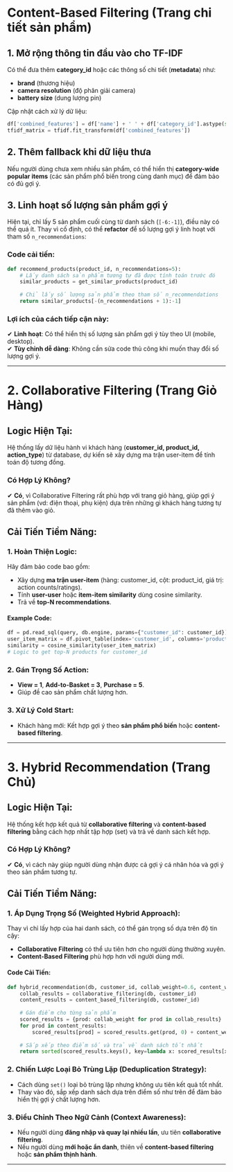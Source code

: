 # Content-Based Filtering (Trang chi tiết sản phẩm)

## 1. Mở rộng thông tin đầu vào cho TF-IDF  
Có thể đưa thêm **category_id** hoặc các thông số chi tiết (**metadata**) như:  
- **brand** (thương hiệu)  
- **camera resolution** (độ phân giải camera)  
- **battery size** (dung lượng pin)  

Cập nhật cách xử lý dữ liệu:  

```python
df['combined_features'] = df['name'] + ' ' + df['category_id'].astype(str)
tfidf_matrix = tfidf.fit_transform(df['combined_features'])
```

## 2. Thêm fallback khi dữ liệu thưa  
Nếu người dùng chưa xem nhiều sản phẩm, có thể hiển thị **category-wide popular items** (các sản phẩm phổ biến trong cùng danh mục) để đảm bảo có đủ gợi ý.  

## 3. Linh hoạt số lượng sản phẩm gợi ý  
Hiện tại, chỉ lấy 5 sản phẩm cuối cùng từ danh sách (`[-6:-1]`), điều này có thể quá ít. Thay vì cố định, có thể **refactor** để số lượng gợi ý linh hoạt với tham số `n_recommendations`:  

### Code cải tiến:  
```python
def recommend_products(product_id, n_recommendations=5):
    # Lấy danh sách sản phẩm tương tự đã được tính toán trước đó
    similar_products = get_similar_products(product_id)
    
    # Chỉ lấy số lượng sản phẩm theo tham số n_recommendations
    return similar_products[-(n_recommendations + 1):-1]
```

### Lợi ích của cách tiếp cận này:  
✔ **Linh hoạt**: Có thể hiển thị số lượng sản phẩm gợi ý tùy theo UI (mobile, desktop).  
✔ **Tùy chỉnh dễ dàng**: Không cần sửa code thủ công khi muốn thay đổi số lượng gợi ý.  

---

# 2. Collaborative Filtering (Trang Giỏ Hàng)

## Logic Hiện Tại:
Hệ thống lấy dữ liệu hành vi khách hàng (**customer_id, product_id, action_type**) từ database, dự kiến sẽ xây dựng ma trận user-item để tính toán độ tương đồng.

### Có Hợp Lý Không?
✔ **Có**, vì Collaborative Filtering rất phù hợp với trang giỏ hàng, giúp gợi ý sản phẩm (vd: điện thoại, phụ kiện) dựa trên những gì khách hàng tương tự đã thêm vào giỏ.

## Cải Tiến Tiềm Năng:

### 1. Hoàn Thiện Logic:
Hãy đảm bảo code bao gồm:
- Xây dựng **ma trận user-item** (hàng: customer_id, cột: product_id, giá trị: action counts/ratings).
- Tính **user-user** hoặc **item-item similarity** dùng cosine similarity.
- Trả về **top-N recommendations**.

#### Example Code:
```python
df = pd.read_sql(query, db.engine, params={"customer_id": customer_id})
user_item_matrix = df.pivot_table(index='customer_id', columns='product_id', values='action_type', aggfunc='count', fill_value=0)
similarity = cosine_similarity(user_item_matrix)
# Logic to get top-N products for customer_id
```

### 2. Gán Trọng Số Action:
- **View = 1**, **Add-to-Basket = 3**, **Purchase = 5**.
- Giúp đề cao sản phẩm chất lượng hơn.

### 3. Xử Lý Cold Start:
- Khách hàng mới: Kết hợp gợi ý theo **sản phẩm phổ biến** hoặc **content-based filtering**.

---

# 3. Hybrid Recommendation (Trang Chủ)

## Logic Hiện Tại:
Hệ thống kết hợp kết quả từ **collaborative filtering** và **content-based filtering** bằng cách hợp nhất tập hợp (set) và trả về danh sách kết hợp.

### Có Hợp Lý Không?
✔ **Có**, vì cách này giúp người dùng nhận được cả gợi ý cá nhân hóa và gợi ý theo sản phẩm tương tự.

## Cải Tiến Tiềm Năng:

### 1. Áp Dụng Trọng Số (Weighted Hybrid Approach):
Thay vì chỉ lấy hợp của hai danh sách, có thể gán trọng số dựa trên độ tin cậy:
- **Collaborative Filtering** có thể ưu tiên hơn cho người dùng thường xuyên.
- **Content-Based Filtering** phù hợp hơn với người dùng mới.

#### Code Cải Tiến:
```python
def hybrid_recommendation(db, customer_id, collab_weight=0.6, content_weight=0.4):
    collab_results = collaborative_filtering(db, customer_id)
    content_results = content_based_filtering(db, customer_id)
    
    # Gán điểm cho từng sản phẩm
    scored_results = {prod: collab_weight for prod in collab_results}
    for prod in content_results:
        scored_results[prod] = scored_results.get(prod, 0) + content_weight
    
    # Sắp xếp theo điểm số và trả về danh sách tốt nhất
    return sorted(scored_results.keys(), key=lambda x: scored_results[x], reverse=True)[:5]
```

### 2. Chiến Lược Loại Bỏ Trùng Lặp (Deduplication Strategy):
- Cách dùng `set()` loại bỏ trùng lặp nhưng không ưu tiên kết quả tốt nhất.
- Thay vào đó, sắp xếp danh sách dựa trên điểm số như trên để đảm bảo hiển thị gợi ý chất lượng hơn.

### 3. Điều Chỉnh Theo Ngữ Cảnh (Context Awareness):
- Nếu người dùng **đăng nhập và quay lại nhiều lần**, ưu tiên **collaborative filtering**.
- Nếu người dùng **mới hoặc ẩn danh**, thiên về **content-based filtering** hoặc **sản phẩm thịnh hành**.

---

